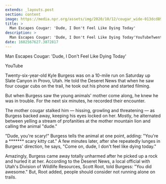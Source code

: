```yaml
--- 
extends: _layouts.post 
section: content 
image: https://media.npr.org/assets/img/2020/10/12/cougar_wide-013dcd8929fc38009fab77e53393f949539761e9.jpg?s=1400 
title: > 
  Man Escapes Cougar: 'Dude, I Don't Feel Like Dying Today' 
description: > 
  Man Escapes Cougar: 'Dude, I Don't Feel Like Dying Today'YouTubeTwenty-six-year-old Kyle Burgess was on a 10-mile run on Saturday up Slate Canyon in Provo, Utah.The mother cougar stalked him — hissing, growling and threatening — as Burgess backed away, keeping his eyes locked on her."Dude, you're scary!"A few minutes later, after she repeatedly lunges in Burgess' direction, he says, "Come on, dude, I don't feel like dying today."According to the Deseret News, a local official with Utah's Division of Wildlife Resources, Scott Root, told Burgess: "You did awesome." 
date: 1602567627.3872817 
--- 
```

Man Escapes Cougar: 'Dude, I Don't Feel Like Dying Today'

YouTube

Twenty-six-year-old Kyle Burgess was on a 10-mile run on Saturday up Slate Canyon in Provo, Utah. He told the Deseret News that when he saw four cougar cubs on the trail, he took out his phone and started filming.

But when Burgess saw the young animals' mother come along, he knew he was in trouble. For the next six minutes, he recorded their encounter.

The mother cougar stalked him — hissing, growling and threatening — as Burgess backed away, keeping his eyes locked on her. Mostly, he alternated between yelling a stream of profanities at the mother mountain lion and calling the animal "dude."

"Dude, you're scary!" Burgess tells the animal at one point, adding: "You're a ******* scary kitty cat." A few minutes later, after she repeatedly lunges in Burgess' direction, he says, "Come on, dude, I don't feel like dying today."

Amazingly, Burgess came away totally unharmed after he picked up a rock and hurled it at her. According to the Deseret News, a local official with Utah's Division of Wildlife Resources, Scott Root, told Burgess: "You did awesome." But, Root added, people should consider not running alone on trails.